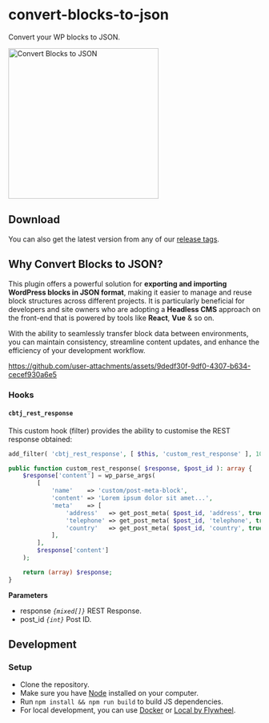 # convert-blocks-to-json
Convert your WP blocks to JSON.

<img src="https://github.com/user-attachments/assets/875acd91-b2ed-4832-8df7-9ebe013e9c35" alt="Convert Blocks to JSON" height="300">

## Download

You can also get the latest version from any of our [release tags](https://github.com/badasswp/convert-blocks-to-json/releases).

## Why Convert Blocks to JSON?

This plugin offers a powerful solution for __exporting and importing WordPress blocks in JSON format__, making it easier to manage and reuse block structures across different projects. It is particularly beneficial for developers and site owners who are adopting a __Headless CMS__ approach on the front-end that is powered by tools like __React__, __Vue__ & so on.

With the ability to seamlessly transfer block data between environments, you can maintain consistency, streamline content updates, and enhance the efficiency of your development workflow.

https://github.com/user-attachments/assets/9dedf30f-9df0-4307-b634-cecef930a6e5

### Hooks

#### `cbtj_rest_response`

This custom hook (filter) provides the ability to customise the REST response obtained:

```php
add_filter( 'cbtj_rest_response', [ $this, 'custom_rest_response' ], 10, 2 );

public function custom_rest_response( $response, $post_id ): array {
    $response['content'] = wp_parse_args(
        [
            'name'    => 'custom/post-meta-block',
            'content' => 'Lorem ipsum dolor sit amet...',
            'meta'    => [
                'address'   => get_post_meta( $post_id, 'address', true ),
                'telephone' => get_post_meta( $post_id, 'telephone', true ),
                'country'   => get_post_meta( $post_id, 'country', true ),
            ],
        ],
        $response['content']
    );

    return (array) $response;
}
```

**Parameters**

- response _`{mixed[]}`_ REST Response.
- post_id _`{int}`_ Post ID.

## Development

### Setup

- Clone the repository.
- Make sure you have [Node](https://nodejs.org) installed on your computer.
- Run `npm install && npm run build` to build JS dependencies.
- For local development, you can use [Docker](https://docs.docker.com/install/) or [Local by Flywheel](https://localwp.com/).
